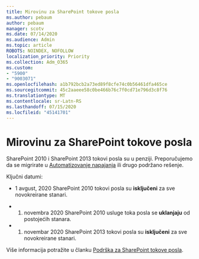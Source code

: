 ```yaml
---
title: Mirovinu za SharePoint tokove posla
ms.author: pebaum
author: pebaum
manager: scotv
ms.date: 07/14/2020
ms.audience: Admin
ms.topic: article
ROBOTS: NOINDEX, NOFOLLOW
localization_priority: Priority
ms.collection: Adm_O365
ms.custom:
- "5900"
- "9003071"
ms.openlocfilehash: a1b792bcb2a73ed89f8cfe74c0b56461dfa465ce
ms.sourcegitcommit: 45c2aaeee58c0be466b76c7f0cd71e796d3c8f76
ms.translationtype: MT
ms.contentlocale: sr-Latn-RS
ms.lasthandoff: 07/15/2020
ms.locfileid: "45141701"
---
```

# <a name="sharepoint-workflows-retiring"></a>Mirovinu za SharePoint tokove posla

SharePoint 2010 i SharePoint 2013 tokovi posla su u penziji. Preporučujemo da se migrirate u [Automatizovanje napajanja](https://docs.microsoft.com/power-automate/getting-started) ili drugo podržano rešenje. 

Ključni datumi:

- 1 avgust, 2020 SharePoint 2010 tokovi posla su **isključeni** za sve novokreirane stanari.

- 1. novembra 2020 SharePoint 2010 usluge toka posla se **uklanjaju** od postojećih stanara.

- 1. novembar 2020 SharePoint 2013 tokovi posla su **isključeni** za sve novokreirane stanari.

Više informacija potražite u članku [Podrška za SharePoint tokove posla](https://aka.ms/sp-workflows-support).